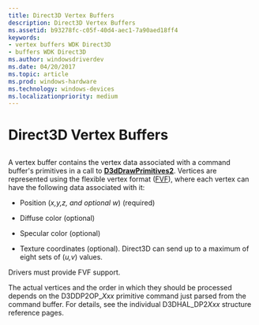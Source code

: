 ```yaml
---
title: Direct3D Vertex Buffers
description: Direct3D Vertex Buffers
ms.assetid: b93278fc-c05f-40d4-aec1-7a90aed18ff4
keywords:
- vertex buffers WDK Direct3D
- buffers WDK Direct3D
ms.author: windowsdriverdev
ms.date: 04/20/2017
ms.topic: article
ms.prod: windows-hardware
ms.technology: windows-devices
ms.localizationpriority: medium
---
```


# Direct3D Vertex Buffers


## <span id="ddk_direct3d_vertex_buffers_gg"></span><span id="DDK_DIRECT3D_VERTEX_BUFFERS_GG"></span>


A vertex buffer contains the vertex data associated with a command buffer's primitives in a call to [**D3dDrawPrimitives2**](https://msdn.microsoft.com/library/windows/hardware/ff544704). Vertices are represented using the flexible vertex format ([FVF](fvf--flexible-vertex-format-.md)), where each vertex can have the following data associated with it:

-   Position (*x,y,z, and optional w*) (required)

-   Diffuse color (optional)

-   Specular color (optional)

-   Texture coordinates (optional). Direct3D can send up to a maximum of eight sets of (*u,v*) values.

Drivers must provide FVF support.

The actual vertices and the order in which they should be processed depends on the D3DDP2OP\_*Xxx* primitive command just parsed from the command buffer. For details, see the individual D3DHAL\_DP2*Xxx* structure reference pages.

 

 





